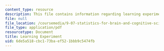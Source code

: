 ```yaml
---
content_type: resource
description: This file contains information regarding learning experiment.
file: null
file_location: /coursemedia/9-07-statistics-for-brain-and-cognitive-science-fall-2016/6de5a518cbc173baef521bbb9c5474fb_MIT9_07F16_lec4_Learning.pdf
file_type: application/pdf
resourcetype: Document
title: Learning Experiment
uid: 6de5a518-cbc1-73ba-ef52-1bbb9c5474fb
---
```

